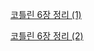 [코틀린 6장 정리 (1)](https://jinwon829.notion.site/kotlin-in-action-6-1-4002edb9f9754b54b304a03fafb31a5b)

[코틀린 6장 정리 (2)](https://jinwon829.notion.site/kotlin-in-action-6-2-9e064d9ce4a646878348f4551b9d70d3)
